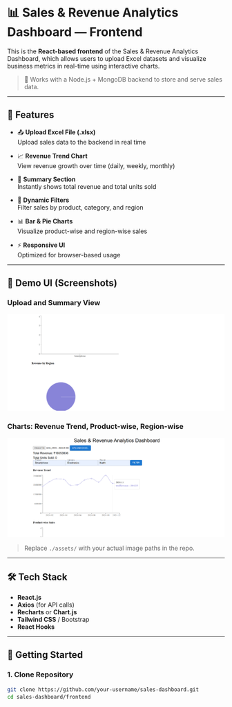 # 📊 Sales & Revenue Analytics Dashboard — Frontend

This is the **React-based frontend** of the Sales & Revenue Analytics Dashboard, which allows users to upload Excel datasets and visualize business metrics in real-time using interactive charts.

> 🔗 Works with a Node.js + MongoDB backend to store and serve sales data.

---

## 🌟 Features

- 📤 **Upload Excel File (.xlsx)**  
  Upload sales data to the backend in real time

- 📈 **Revenue Trend Chart**  
  View revenue growth over time (daily, weekly, monthly)

- 🧮 **Summary Section**  
  Instantly shows total revenue and total units sold

- 🔎 **Dynamic Filters**  
  Filter sales by product, category, and region

- 📊 **Bar & Pie Charts**  
  Visualize product-wise and region-wise sales

- ⚡ **Responsive UI**  
  Optimized for browser-based usage

---

## 📸 Demo UI (Screenshots)

### Upload and Summary View  
![Upload and Summary](./public/dashboard-screeenshot-charts.png)

### Charts: Revenue Trend, Product-wise, Region-wise  
![Charts View](./public/dashboard-screenshot-summary.png)

> Replace `./assets/` with your actual image paths in the repo.

---

## 🛠️ Tech Stack

- **React.js**
- **Axios** (for API calls)
- **Recharts** or **Chart.js**
- **Tailwind CSS** / Bootstrap
- **React Hooks**

---

## 🚀 Getting Started

### 1. Clone Repository

```bash
git clone https://github.com/your-username/sales-dashboard.git
cd sales-dashboard/frontend
